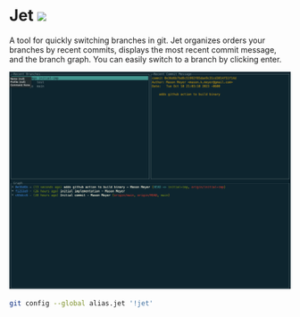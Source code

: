 # Jet ![](https://img.shields.io/badge/beta-8A2BE2)

A tool for quickly switching branches in git. Jet organizes orders your branches by recent commits, displays the most recent commit message, and the branch graph. You can easily switch to a branch by clicking enter.

![](example.png)

```bash
git config --global alias.jet '!jet'
```